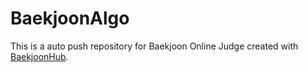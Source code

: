 # BaekjoonAlgo
This is a auto push repository for Baekjoon Online Judge created with [BaekjoonHub](https://github.com/BaekjoonHub/BaekjoonHub).
